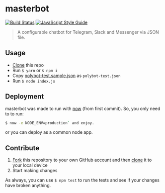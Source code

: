 # masterbot

[![Build Status](https://travis-ci.org/polybot-io/masterbot-node.svg?branch=master)](https://travis-ci.org/polybot-io/masterbot-node)
[![JavaScript Style Guide](https://img.shields.io/badge/code%20style-standard-brightgreen.svg)](http://standardjs.com/)

> A configurable chatbot for Telegram, Slack and Messenger via JSON file.

## Usage

- [Clone](https://help.github.com/articles/cloning-a-repository/) this repo
- Run `$ yarn` or `$ npm i`
- Copy [polybot-test.sample.json](./polybot-test.sample.json) as `polybot-test.json`
- Run `$ node index.js`

## Deployment

masterbot was made to run with [now](https://github.com/zeit/now) (from first commit). So, you only need to to run:

```bash
$ now -e NODE_ENV=production` and enjoy.
```

or you can deploy as a common node app.

## Contribute

1. [Fork](https://help.github.com/articles/fork-a-repo/) this repository to your own GitHub account and then [clone](https://help.github.com/articles/cloning-a-repository/) it to your local device
2. Start making changes

As always, you can use `$ npm test` to run the tests and see if your changes have broken anything.
